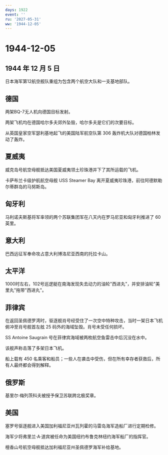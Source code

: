 ```yaml
---
days: 1922
event: ''
ru: '2027-05-31'
ww: '1944-12-05'
---
```


# 1944-12-05

## 1944 年 12 月 5 日

日本海军第12航空舰队重组为包含两个航空大队和一支基地部队。

## 德国

两架BQ-7无人机向德国目标发射。

两架飞机均在德国哈尔多夫郊外坠毁，哈尔多夫是它们的次要目标。

从英国皇家空军瑟利基地起飞的美国陆军航空队第 306
轰炸机大队对德国柏林发动了轰炸。

## 夏威夷

威克岛号航空母舰抵达美国夏威夷领土珍珠港并下了其所运载的飞机。

卡萨布兰卡级护航航空母舰 USS Steamer Bay
离开夏威夷珍珠港，前往阿德默勒尔蒂群岛的马努斯岛。

## 匈牙利

马利诺夫斯基将军率领的两个苏联集团军在八天内在罗马尼亚和匈牙利推进了 60
英里。

## 意大利

巴西远征军奉命攻占意大利博洛尼亚西南的托拉卡山。

## 太平洋

1000时左右，102号巡逻艇在南海发现失去动力的油轮"西进丸"，并安排油轮"美里丸"拖带"西进丸"。

## 菲律宾

在返回圣佩德罗湾时，驱逐舰肖号经受住了一次空中特种攻击，当时一架日本飞机俯冲至肖号舰首左舷
25 码外的海域坠毁。肖号未受任何损坏。

SS Antoine Saugrain 号在菲律宾海域被两枚航空鱼雷击中后沉没在水中。

该舰声称击落了多架日本飞机。

船上载有 450
名乘客和船员；一些人在袭击中受伤，但在所有幸存者获救后，所有人最终都会得到解释。

## 俄罗斯

基里尔·梅列茨科夫被授予保卫苏联跨北极奖章。

## 美国

塞罗号驱逐舰进入美国加利福尼亚州瓦列霍的马雷岛海军造船厂进行定期检修。

海军少将弗里兰·A·道宾被任命为美国纽约布鲁克林纽约海军船厂的指挥官。

檀香山号航空母舰抵达加利福尼亚州圣佩德罗海军补给基地。